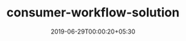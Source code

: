 ---
title: "consumer-workflow-solution"
date: 2019-06-29T00:00:20+05:30
type: "organisations"
org_name: "Mapbox"
repo_desc: "Make friendly workflows for creating maps"
repo_link: https://github.com/mapbox/consumer-workflow-solution
---